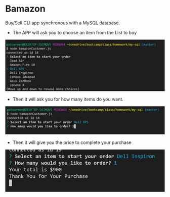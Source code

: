 # Bamazon   
Buy/Sell CLI app synchronous with a MySQL database. 


* The APP will ask you to choose an item from the List to buy

![Image of StepOne](./capture1.jpg)

* Then it will ask you for how many items do you want.

![Image of StepOne](./capture2.jpg)

* Then it will give you the price to complete your purchase

![Image of StepOne](./capture3.jpg)